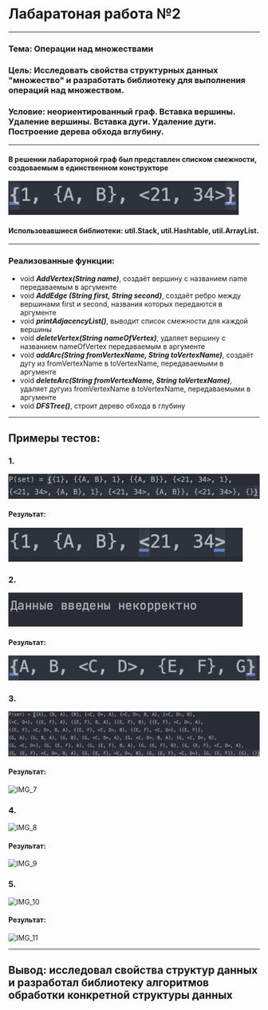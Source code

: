 # Лабаратоная работа №2
---
### Тема: Операции над множествами
### Цель: Исследовать свойства структурных данных "множество" и разработать библиотеку для выполнения операций над множеством.


### Условие: неориентированный граф. Вставка вершины. Удаление вершины. Вставка дуги. Удаление дуги. Построение дерева обхода вглубину.
---
#### В решении лабараторной граф был представлен списком смежности, создоваемым в единственном конструкторе
![IMG_1](Images/img1.png)

#### Использовавшиеся библиотеки: util.Stack, util.Hashtable, util.ArrayList.

---

### Реализованные функции:

- void ***AddVertex(String name)***, создаёт вершину с названием name передаваемым в аргументе
- void ***AddEdge (String first, String second)***, создаёт ребро между вершинами first и second, названия которых передаются в аргументе
- void ***printAdjacencyList()***, выводит список смежности для каждой вершины
- void ***deleteVertex(String nameOfVertex)***, удаляет вершину с названием nameOfVertex передаваемым в аргументе
- void ***addArc(String fromVertexName, String toVertexName)***, создаёт дугу из fromVertexName в toVertexName, передаваемыми в аргументе
- void ***deleteArc(String fromVertexName, String toVertexName)***, удаляет дугуиз fromVertexName в toVertexName, передаваемыми в аргументе
- void ***DFSTree()***, строит дерево обхода в глубину
---
## Примеры тестов:
### 1.
![IMG_2](Images/img2.png)
#### Результат:
![IMG_3](Images/img3.png)
### 2.
![IMG_4](Images/img4.png)
#### Результат:
![IMG_5](Images/img5.png)
### 3.
![IMG_6](Images/img6.png)
#### Результат:
![IMG_7](Images/img7.png)
### 4.
![IMG_8](Images/img8.png)
#### Результат:
![IMG_9](Images/img9.png)
### 5.
![IMG_10](Images/img10.png)
#### Результат:
![IMG_11](Images/img11.png)

---
## Вывод: исследовал свойства структур данных и разработал библиотеку алгоритмов обработки конкретной структуры данных